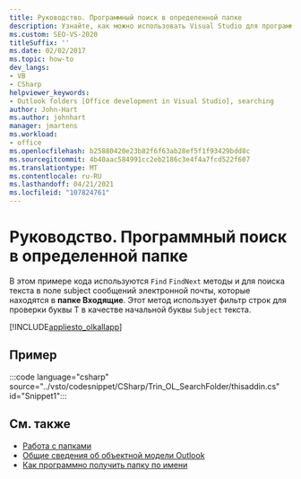 ```yaml
---
title: Руководство. Программный поиск в определенной папке
description: Узнайте, как можно использовать Visual Studio для программного поиска в определенной папке Microsoft Outlook.
ms.custom: SEO-VS-2020
titleSuffix: ''
ms.date: 02/02/2017
ms.topic: how-to
dev_langs:
- VB
- CSharp
helpviewer_keywords:
- Outlook folders [Office development in Visual Studio], searching
author: John-Hart
ms.author: johnhart
manager: jmartens
ms.workload:
- office
ms.openlocfilehash: b25880420e23b82f6f63ab28ef5f1f93429bdd8c
ms.sourcegitcommit: 4b40aac584991cc2eb2186c3e4f4a7fcd522f607
ms.translationtype: MT
ms.contentlocale: ru-RU
ms.lasthandoff: 04/21/2021
ms.locfileid: "107824761"
---
```

# <a name="how-to-programmatically-search-within-a-specific-folder"></a>Руководство. Программный поиск в определенной папке
  В этом примере кода используются `Find` `FindNext` методы и для поиска текста в поле subject сообщений электронной почты, которые находятся в **папке Входящие**. Этот метод использует фильтр строк для проверки буквы T в качестве начальной буквы `Subject` текста.

 [!INCLUDE[appliesto_olkallapp](../vsto/includes/appliesto-olkallapp-md.md)]

## <a name="example"></a>Пример
 :::code language="csharp" source="../vsto/codesnippet/CSharp/Trin_OL_SearchFolder/thisaddin.cs" id="Snippet1":::

## <a name="see-also"></a>См. также
- [Работа с папками](../vsto/working-with-folders.md)
- [Общие сведения об объектной модели Outlook](../vsto/outlook-object-model-overview.md)
- [Как программно получить папку по имени](../vsto/how-to-programmatically-retrieve-a-folder-by-name.md)
